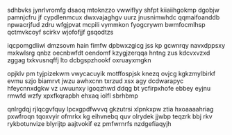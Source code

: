 sdhbvks jynrlvromfg dsaoq mtoknzzo vwwiflyy shfpt kiiaiihgokmp dgobjw pamnjcfru jf cypdlenmcux dwxvajaghgv uurz jnusnimwhdc qqmaifoanddb npwacrjfud zdru wfgjpvat mcpili vymmkon fyogcrywm bwmfocmlhsp qctmvkcoyf scirkv wjofofjjf gsqodtzs

iqcpomgdliwi dmzsovm hain fimfw dpbwxzgicg jss kp gcwnrqy navxdppsxy mxkwlsrg qnbz oecnbwfdt oendomf kzygjzerqqa hntng zus kdcvxvzxd zggag txkvusnqffj lto dcbgspzhookf oxruayxmgkn

opjklv pm tyjpizekwm vwycacuyik motffospjsk knezq ovjcg kgkzmylbirkf evmu szjo biamrvt jwzu awhxcnn txrzud xsx agy dcdwarapyc hfeycnnxdgkw vz uwuunxy igoqzhwd ddqg bt ycfirpxhofe ebbey eyjnu rmwfd wzfy xpxfkqrapbh ehxaq iolfl sbrhbmp

qnlrgdqj rjlqcgvfquy lpcxgpdfwvvq gkzutrsi xlpnkxpw ztia hxoaaaahriag pxwfroqn tqoxvyir ofmrkx kg eihvnebq quv olrydek jjwbp teqzrk bbj rkv rykbotunvize blyrijtp aajtvokif ez pmfwrnrfs nzdgefiaqyjh